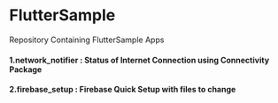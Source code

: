 # FlutterSample

Repository Containing FlutterSample Apps

#### 1.network_notifier : Status of Internet Connection using Connectivity Package

#### 2.firebase_setup : Firebase Quick Setup with files to change
